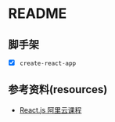 # README

## 脚手架

- [x]  `create-react-app`




## 参考资料(resources)

- [React.js 阿里云课程](https://edu.aliyun.com/course/1727?spm=5176.10731542.0.0.3eca11d3X5dpf3)

